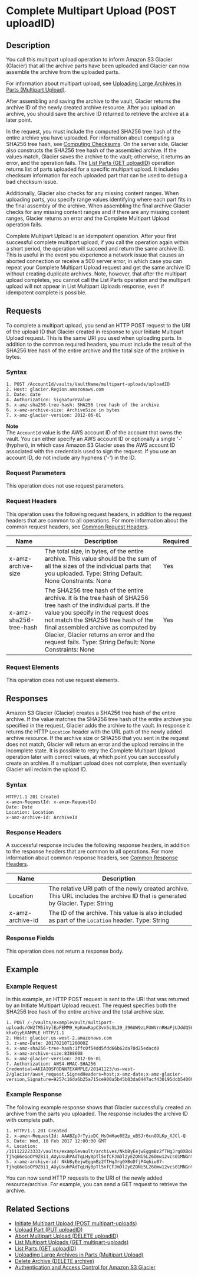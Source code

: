 # Complete Multipart Upload \(POST uploadID\)<a name="api-multipart-complete-upload"></a>

## Description<a name="api-multipart-complete-upload-description"></a>

You call this multipart upload operation to inform Amazon S3 Glacier \(Glacier\) that all the archive parts have been uploaded and Glacier can now assemble the archive from the uploaded parts\. 

For information about multipart upload, see [Uploading Large Archives in Parts \(Multipart Upload\)](uploading-archive-mpu.md)\.

After assembling and saving the archive to the vault, Glacier returns the archive ID of the newly created archive resource\. After you upload an archive, you should save the archive ID returned to retrieve the archive at a later point\. 

In the request, you must include the computed SHA256 tree hash of the entire archive you have uploaded\. For information about computing a SHA256 tree hash, see [Computing Checksums](checksum-calculations.md)\. On the server side, Glacier also constructs the SHA256 tree hash of the assembled archive\. If the values match, Glacier saves the archive to the vault; otherwise, it returns an error, and the operation fails\. The [List Parts \(GET uploadID\)](api-multipart-list-parts.md) operation returns list of parts uploaded for a specific multipart upload\. It includes checksum information for each uploaded part that can be used to debug a bad checksum issue\.

Additionally, Glacier also checks for any missing content ranges\. When uploading parts, you specify range values identifying where each part fits in the final assembly of the archive\. When assembling the final archive Glacier checks for any missing content ranges and if there are any missing content ranges, Glacier returns an error and the Complete Multipart Upload operation fails\. 

Complete Multipart Upload is an idempotent operation\. After your first successful complete multipart upload, if you call the operation again within a short period, the operation will succeed and return the same archive ID\. This is useful in the event you experience a network issue that causes an aborted connection or receive a 500 server error, in which case you can repeat your Complete Multipart Upload request and get the same archive ID without creating duplicate archives\. Note, however, that after the multipart upload completes, you cannot call the List Parts operation and the multipart upload will not appear in List Multipart Uploads response, even if idempotent complete is possible\.

## Requests<a name="api-multipart-complete-upload-requests"></a>

To complete a multipart upload, you send an HTTP POST request to the URI of the upload ID that Glacier created in response to your Initiate Multipart Upload request\. This is the same URI you used when uploading parts\. In addition to the common required headers, you must include the result of the SHA256 tree hash of the entire archive and the total size of the archive in bytes\.

### Syntax<a name="api-multipart-complete-upload-requests-syntax"></a>

```
1. POST /AccountId/vaults/VaultName/multipart-uploads/uploadID
2. Host: glacier.Region.amazonaws.com
3. Date: date
4. Authorization: SignatureValue
5. x-amz-sha256-tree-hash: SHA256 tree hash of the archive
6. x-amz-archive-size: ArchiveSize in bytes
7. x-amz-glacier-version: 2012-06-01
```

**Note**  
The `AccountId` value is the AWS account ID of the account that owns the vault\. You can either specify an AWS account ID or optionally a single '`-`' \(hyphen\), in which case Amazon S3 Glacier uses the AWS account ID associated with the credentials used to sign the request\. If you use an account ID, do not include any hyphens \('\-'\) in the ID\.

### Request Parameters<a name="api-multipart-complete-upload-requests-parameters"></a>

This operation does not use request parameters\.

### Request Headers<a name="api-multipart-complete-upload-requests-headers"></a>

This operation uses the following request headers, in addition to the request headers that are common to all operations\. For more information about the common request headers, see [Common Request Headers](api-common-request-headers.md)\.


|  Name  |  Description  |  Required  | 
| --- | --- | --- | 
| x\-amz\-archive\-size   |  The total size, in bytes, of the entire archive\. This value should be the sum of all the sizes of the individual parts that you uploaded\. Type: String Default: None Constraints: None  |  Yes | 
|  x\-amz\-sha256\-tree\-hash​  |  The SHA256 tree hash of the entire archive\. It is the tree hash of SHA256 tree hash of the individual parts\. If the value you specify in the request does not match the SHA256 tree hash of the final assembled archive as computed by Glacier, Glacier returns an error and the request fails\. Type: String Default: None Constraints: None  |  Yes | 

### Request Elements<a name="api-multipart-complete-upload-requests-elements"></a>

This operation does not use request elements\.

## Responses<a name="api-multipart-complete-upload-responses"></a>

Amazon S3 Glacier \(Glacier\) creates a SHA256 tree hash of the entire archive\. If the value matches the SHA256 tree hash of the entire archive you specified in the request, Glacier adds the archive to the vault\. In response it returns the HTTP `Location` header with the URL path of the newly added archive resource\. If the archive size or SHA256 that you sent in the request does not match, Glacier will return an error and the upload remains in the incomplete state\. It is possible to retry the Complete Multipart Upload operation later with correct values, at which point you can successfully create an archive\. If a multipart upload does not complete, then eventually Glacier will reclaim the upload ID\.

### Syntax<a name="api-multipart-complete-upload-responses-syntax"></a>

```
HTTP/1.1 201 Created
x-amzn-RequestId: x-amzn-RequestId
Date: Date
Location: Location
x-amz-archive-id: ArchiveId
```

### Response Headers<a name="api-multipart-complete-upload-responses-headers"></a>

A successful response includes the following response headers, in addition to the response headers that are common to all operations\. For more information about common response headers, see [Common Response Headers](api-common-response-headers.md)\.


|  Name  |  Description  | 
| --- | --- | 
|  Location  |  The relative URI path of the newly created archive\. This URL includes the archive ID that is generated by Glacier\.  Type: String  | 
|  x\-amz\-archive\-id  |  The ID of the archive\. This value is also included as part of the `Location` header\. Type: String  | 

### Response Fields<a name="api-multipart-complete-upload-responses-elements"></a>

This operation does not return a response body\.

## Example<a name="api-multipart-complete-upload-examples"></a>

### Example Request<a name="api-multipart-complete-upload-example-request"></a>

In this example, an HTTP POST request is sent to the URI that was returned by an Initiate Multipart Upload request\. The request specifies both the SHA256 tree hash of the entire archive and the total archive size\. 

```
1. POST /-/vaults/examplevault/multipart-uploads/OW2fM5iVylEpFEMM9_HpKowRapC3vn5sSL39_396UW9zLFUWVrnRHaPjUJddQ5OxSHVXjYtrN47NBZ-khxOjyEXAMPLE HTTP/1.1
2. Host: glacier.us-west-2.amazonaws.com
3. z-amz-Date: 20170210T120000Z
4. x-amz-sha256-tree-hash:1ffc0f54dd5fdd66b62da70d25edacd0
5. x-amz-archive-size:8388608
6. x-amz-glacier-version: 2012-06-01
7. Authorization: AWS4-HMAC-SHA256 Credential=AKIAIOSFODNN7EXAMPLE/20141123/us-west-2/glacier/aws4_request,SignedHeaders=host;x-amz-date;x-amz-glacier-version,Signature=9257c16da6b25a715ce900a5b45b03da0447acf430195dcb540091b12966f2a2
```

### Example Response<a name="api-multipart-complete-upload-example-response"></a>

The following example response shows that Glacier successfully created an archive from the parts you uploaded\. The response includes the archive ID with complete path\. 

```
1. HTTP/1.1 201 Created
2. x-amzn-RequestId: AAABZpJrTyioDC_HsOmHae8EZp_uBSJr6cnGOLKp_XJCl-Q
3. Date: Wed, 10 Feb 2017 12:00:00 GMT
4. Location: /111122223333/vaults/examplevault/archives/NkbByEejwEggmBz2fTHgJrg0XBoDfjP4q6iu87-TjhqG6eGoOY9Z8i1_AUyUsuhPAdTqLHy8pTl5nfCFJmDl2yEZONi5L26Omw12vcs01MNGntHEQL8MBfGlqrEXAMPLEArchiveId
5. x-amz-archive-id: NkbByEejwEggmBz2fTHgJrg0XBoDfjP4q6iu87-TjhqG6eGoOY9Z8i1_AUyUsuhPAdTqLHy8pTl5nfCFJmDl2yEZONi5L26Omw12vcs01MNGntHEQL8MBfGlqrEXAMPLEArchiveId
```

You can now send HTTP requests to the URI of the newly added resource/archive\. For example, you can send a GET request to retrieve the archive\. 

## Related Sections<a name="related-sections-complete-mpu"></a>
+ [Initiate Multipart Upload \(POST multipart\-uploads\)](api-multipart-initiate-upload.md)
+ [Upload Part \(PUT uploadID\)](api-upload-part.md)
+ [Abort Multipart Upload \(DELETE uploadID\)](api-multipart-abort-upload.md)
+ [List Multipart Uploads \(GET multipart\-uploads\)](api-multipart-list-uploads.md)
+ [List Parts \(GET uploadID\)](api-multipart-list-parts.md)
+ [Uploading Large Archives in Parts \(Multipart Upload\)](uploading-archive-mpu.md)
+  [Delete Archive \(DELETE archive\)](api-archive-delete.md)
+ [Authentication and Access Control for Amazon S3 Glacier](auth-and-access-control.md)